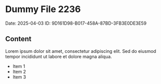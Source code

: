 # Dummy File 2236

Date: 2025-04-03
ID: 9D161D98-B017-458A-87BD-3FB3E0DE3E59

## Content

Lorem ipsum dolor sit amet, consectetur adipiscing elit.
Sed do eiusmod tempor incididunt ut labore et dolore magna aliqua.

* Item 1
* Item 2
* Item 3
